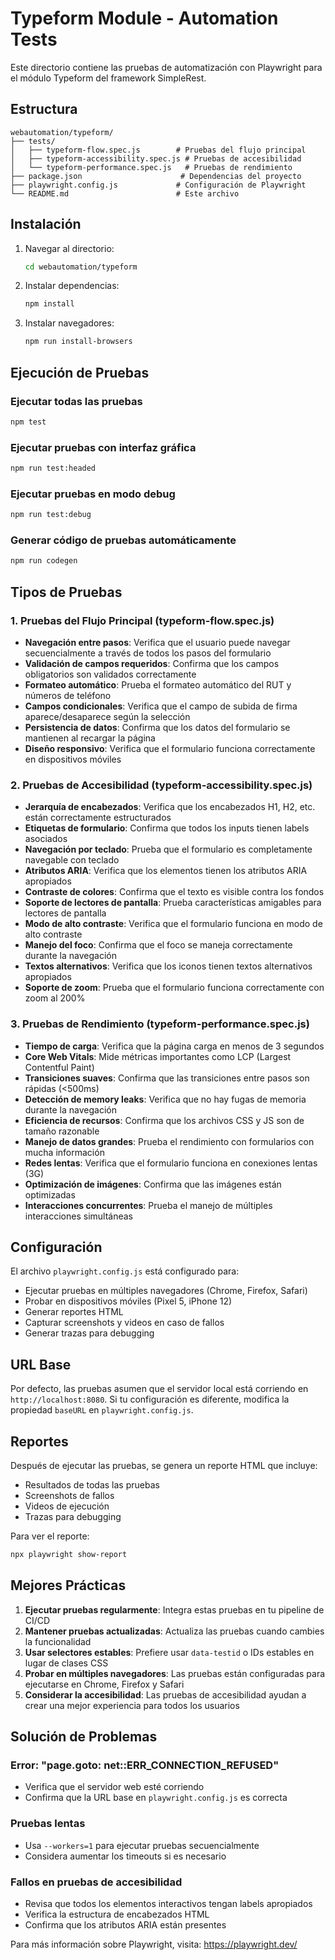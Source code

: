 # Typeform Module - Automation Tests

Este directorio contiene las pruebas de automatización con Playwright para el módulo Typeform del framework SimpleRest.

## Estructura

```
webautomation/typeform/
├── tests/
│   ├── typeform-flow.spec.js        # Pruebas del flujo principal
│   ├── typeform-accessibility.spec.js # Pruebas de accesibilidad
│   └── typeform-performance.spec.js   # Pruebas de rendimiento
├── package.json                      # Dependencias del proyecto
├── playwright.config.js             # Configuración de Playwright
└── README.md                        # Este archivo
```

## Instalación

1. Navegar al directorio:
   ```bash
   cd webautomation/typeform
   ```

2. Instalar dependencias:
   ```bash
   npm install
   ```

3. Instalar navegadores:
   ```bash
   npm run install-browsers
   ```

## Ejecución de Pruebas

### Ejecutar todas las pruebas
```bash
npm test
```

### Ejecutar pruebas con interfaz gráfica
```bash
npm run test:headed
```

### Ejecutar pruebas en modo debug
```bash
npm run test:debug
```

### Generar código de pruebas automáticamente
```bash
npm run codegen
```

## Tipos de Pruebas

### 1. Pruebas del Flujo Principal (typeform-flow.spec.js)
- **Navegación entre pasos**: Verifica que el usuario puede navegar secuencialmente a través de todos los pasos del formulario
- **Validación de campos requeridos**: Confirma que los campos obligatorios son validados correctamente
- **Formateo automático**: Prueba el formateo automático del RUT y números de teléfono
- **Campos condicionales**: Verifica que el campo de subida de firma aparece/desaparece según la selección
- **Persistencia de datos**: Confirma que los datos del formulario se mantienen al recargar la página
- **Diseño responsivo**: Verifica que el formulario funciona correctamente en dispositivos móviles

### 2. Pruebas de Accesibilidad (typeform-accessibility.spec.js)
- **Jerarquía de encabezados**: Verifica que los encabezados H1, H2, etc. están correctamente estructurados
- **Etiquetas de formulario**: Confirma que todos los inputs tienen labels asociados
- **Navegación por teclado**: Prueba que el formulario es completamente navegable con teclado
- **Atributos ARIA**: Verifica que los elementos tienen los atributos ARIA apropiados
- **Contraste de colores**: Confirma que el texto es visible contra los fondos
- **Soporte de lectores de pantalla**: Prueba características amigables para lectores de pantalla
- **Modo de alto contraste**: Verifica que el formulario funciona en modo de alto contraste
- **Manejo del foco**: Confirma que el foco se maneja correctamente durante la navegación
- **Textos alternativos**: Verifica que los iconos tienen textos alternativos apropiados
- **Soporte de zoom**: Prueba que el formulario funciona correctamente con zoom al 200%

### 3. Pruebas de Rendimiento (typeform-performance.spec.js)
- **Tiempo de carga**: Verifica que la página carga en menos de 3 segundos
- **Core Web Vitals**: Mide métricas importantes como LCP (Largest Contentful Paint)
- **Transiciones suaves**: Confirma que las transiciones entre pasos son rápidas (<500ms)
- **Detección de memory leaks**: Verifica que no hay fugas de memoria durante la navegación
- **Eficiencia de recursos**: Confirma que los archivos CSS y JS son de tamaño razonable
- **Manejo de datos grandes**: Prueba el rendimiento con formularios con mucha información
- **Redes lentas**: Verifica que el formulario funciona en conexiones lentas (3G)
- **Optimización de imágenes**: Confirma que las imágenes están optimizadas
- **Interacciones concurrentes**: Prueba el manejo de múltiples interacciones simultáneas

## Configuración

El archivo `playwright.config.js` está configurado para:
- Ejecutar pruebas en múltiples navegadores (Chrome, Firefox, Safari)
- Probar en dispositivos móviles (Pixel 5, iPhone 12)
- Generar reportes HTML
- Capturar screenshots y videos en caso de fallos
- Generar trazas para debugging

## URL Base

Por defecto, las pruebas asumen que el servidor local está corriendo en `http://localhost:8080`. Si tu configuración es diferente, modifica la propiedad `baseURL` en `playwright.config.js`.

## Reportes

Después de ejecutar las pruebas, se genera un reporte HTML que incluye:
- Resultados de todas las pruebas
- Screenshots de fallos
- Videos de ejecución
- Trazas para debugging

Para ver el reporte:
```bash
npx playwright show-report
```

## Mejores Prácticas

1. **Ejecutar pruebas regularmente**: Integra estas pruebas en tu pipeline de CI/CD
2. **Mantener pruebas actualizadas**: Actualiza las pruebas cuando cambies la funcionalidad
3. **Usar selectores estables**: Prefiere usar `data-testid` o IDs estables en lugar de clases CSS
4. **Probar en múltiples navegadores**: Las pruebas están configuradas para ejecutarse en Chrome, Firefox y Safari
5. **Considerar la accesibilidad**: Las pruebas de accesibilidad ayudan a crear una mejor experiencia para todos los usuarios

## Solución de Problemas

### Error: "page.goto: net::ERR_CONNECTION_REFUSED"
- Verifica que el servidor web esté corriendo
- Confirma que la URL base en `playwright.config.js` es correcta

### Pruebas lentas
- Usa `--workers=1` para ejecutar pruebas secuencialmente
- Considera aumentar los timeouts si es necesario

### Fallos en pruebas de accesibilidad
- Revisa que todos los elementos interactivos tengan labels apropiados
- Verifica la estructura de encabezados HTML
- Confirma que los atributos ARIA están presentes

Para más información sobre Playwright, visita: https://playwright.dev/